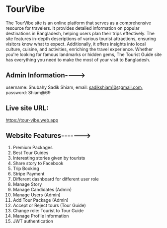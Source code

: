 # TourVibe

The TourVibe site is an online platform that serves as a comprehensive resource for travelers. It provides detailed information on popular destinations in Bangladesh, helping users plan their trips effectively. The site features in-depth descriptions of various tourist attractions, ensuring visitors know what to expect. Additionally, it offers insights into local culture, cuisine, and activities, enriching the travel experience. Whether you're looking for famous landmarks or hidden gems, The Tourist Guide site has everything you need to make the most of your visit to Bangladesh.

## Admin Information---->
username: Shubahy Sadik Shiam,
email: sadikshiam10@gmail.com,
password: Shiam@69

## Live site URL:
https://tour-vibe.web.app 

## Website Features------->

1. Premium Packages
2. Best Tour Guides
3. Interesting stories given by tourists
4. Share story to Facebook 
5. Trip Booking
6. Stripe Payment
7. Different dashboard for different user role
8. Manage Story
9. Manage Candidates (Admin)
10. Manage Users (Admin)
11. Add Tour Package (Admin)
12. Accept or Reject tours (Tour Guide)
13. Change role: Tourist to Tour Guide
14. Manage Profile Information
15. JWT authentication
